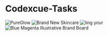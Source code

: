 # Codexcue-Tasks

![PureGlow](https://github.com/AmnaSaleeem/Codexcue-Tasks/assets/94067917/bf77af8a-5e5b-4f44-8614-77e310a0d00c)
![Brand New Skincare](https://github.com/AmnaSaleeem/Codexcue-Tasks/assets/94067917/d2ba5327-e758-46dc-b752-e92d0aacefe3)
![ling your](https://github.com/AmnaSaleeem/Codexcue-Tasks/assets/94067917/785ef65f-6269-401d-8a7b-af7ad6fb49f6)
![Blue Magenta Illustrative Brand Board](https://github.com/AmnaSaleeem/Codexcue-Tasks/assets/94067917/2e34a4f2-7c0c-4c0b-8fa5-d78b5fb57a3a)
